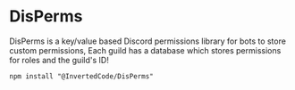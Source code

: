 # DisPerms
DisPerms is a key/value based Discord permissions library for bots to store custom permissions, Each guild has a database which stores permissions for roles and the guild's ID!

`npm install "@InvertedCode/DisPerms"`
